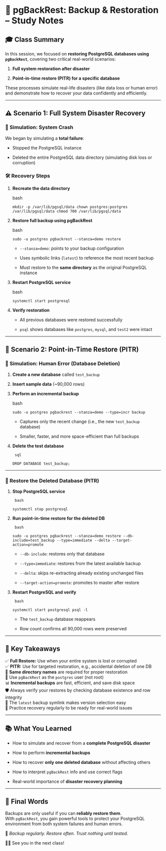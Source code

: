  # 🔄 **pgBackRest: Backup & Restoration – Study Notes**

## 🎓 Class Summary

In this session, we focused on **restoring PostgreSQL databases using `pgBackRest`**, covering two critical real-world scenarios:

1. **Full system restoration after disaster**
    
2. **Point-in-time restore (PITR) for a specific database**
    

These processes simulate real-life disasters (like data loss or human error) and demonstrate how to recover your data confidently and efficiently.

---

## ⚠️ Scenario 1: Full System Disaster Recovery

### 🧨 Simulation: System Crash

We began by simulating a **total failure**:

- Stopped the PostgreSQL instance
    
- Deleted the entire PostgreSQL data directory (simulating disk loss or corruption)
    

### 🛠️ Recovery Steps

1. **Recreate the data directory**
    
	bash
	
    `mkdir -p /var/lib/pgsql/data chown postgres:postgres /var/lib/pgsql/data chmod 700 /var/lib/pgsql/data`
    
2. **Restore full backup using pgBackRest**
	
	bash
	
    `sudo -u postgres pgbackrest --stanza=demo restore`
    
    - `--stanza=demo`: points to your backup configuration
        
    - Uses symbolic links (`latest`) to reference the most recent backup
        
    - Must restore to the **same directory** as the original PostgreSQL instance
        
3. **Restart PostgreSQL service**
	
	bash
	
    `systemctl start postgresql`
    
4. **Verify restoration**
    
    - All previous databases were restored successfully
        
    - `psql` shows databases like `postgres`, `mysql`, and `test2` were intact
        

---

## 🔁 Scenario 2: Point-in-Time Restore (PITR)

### 🧪 Simulation: Human Error (Database Deletion)

1. **Create a new database** called `test_backup`
    
2. **Insert sample data** (~90,000 rows)
    
3. **Perform an incremental backup**
	
	bash
	
    `sudo -u postgres pgbackrest --stanza=demo --type=incr backup`
    
    - Captures only the recent change (i.e., the new `test_backup` database)
        
    - Smaller, faster, and more space-efficient than full backups
        
4. **Delete the test database**
	
		sql
	
    `DROP DATABASE test_backup;`
    

---

### 🧰 Restore the Deleted Database (PITR)

1. **Stop PostgreSQL service**
	
		bash
	
    `systemctl stop postgresql`
    
2. **Run point-in-time restore for the deleted DB**
	
		bash
	
    `sudo -u postgres pgbackrest --stanza=demo restore --db-include=test_backup --type=immediate --delta --target-action=promote`
    
    - `--db-include`: restores only that database
        
    - `--type=immediate`: restores from the latest available backup
        
    - `--delta`: skips re-extracting already existing unchanged files
        
    - `--target-action=promote`: promotes to master after restore
        
3. **Restart PostgreSQL and verify**
	
		bash
	
    `systemctl start postgresql psql -l`
    
    - The `test_backup` database reappears
        
    - Row count confirms all 90,000 rows were preserved
        

---

## 🧠 Key Takeaways

✅ **Full Restore:** Use when your entire system is lost or corrupted  
✅ **PITR:** Use for targeted restoration, e.g., accidental deletion of one DB  
📌 **Same directory names** are required for proper restoration  
🔐 Use `pgBackRest` as the `postgres` user (not root)  
📊 **Incremental backups** are fast, efficient, and save disk space  
🛡️ Always verify your restores by checking database existence and row integrity  
📁 The `latest` backup symlink makes version selection easy  
🧪 Practice recovery regularly to be ready for real-world issues

---

## 📚 What You Learned

- How to simulate and recover from a **complete PostgreSQL disaster**
    
- How to perform **incremental backups**
    
- How to recover **only one deleted database** without affecting others
    
- How to interpret `pgBackRest` info and use correct flags
    
- Real-world importance of **disaster recovery planning**
    

---

## 👋 Final Words

Backups are only useful if you can **reliably restore them**.  
With `pgBackRest`, you gain powerful tools to protect your PostgreSQL environment from both system failures and human errors.

🔄 _Backup regularly. Restore often. Trust nothing until tested._

👨‍🏫 See you in the next class!